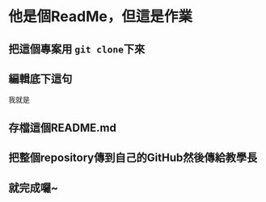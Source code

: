 # 他是個ReadMe，但這是作業

## 把這個專案用 `git clone`下來

## 編輯底下這句

我就是

## 存檔這個README.md

## 把整個repository傳到自己的GitHub然後傳給教學長

## 就完成囉~
